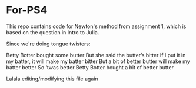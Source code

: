 # For-PS4
This repo contains code for Newton's method from assignment 1, which is based on the question in Intro to Julia.

Since we're doing tongue twisters:

Betty Botter bought some butter
But she said the butter’s bitter
If I put it in my batter, it will make my batter bitter
But a bit of better butter will make my batter better
So ‘twas better Betty Botter bought a bit of better butter

Lalala  editing/modifying this file again
